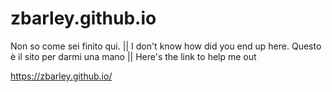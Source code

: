 # zbarley.github.io



Non so come sei finito qui.         || I don't know how did you end up here.
Questo è il sito per darmi una mano || Here's the link to help me out




https://zbarley.github.io/

